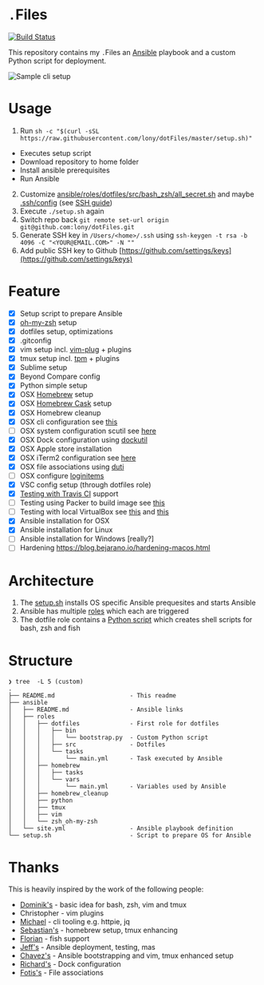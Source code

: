 `.`Files
========

[![Build Status](https://travis-ci.org/lony/dotFiles.svg?branch=master)](https://travis-ci.org/lony/dotFiles)

This repository contains my `.`Files an [Ansible](https://en.wikipedia.org/w/index.php?oldid=803771758) playbook and a custom Python script for deployment.

![Sample cli setup](image.png)

# Usage

1. Run `sh -c "$(curl -sSL https://raw.githubusercontent.com/lony/dotFiles/master/setup.sh)"`
  * Executes setup script
  * Download repository to home folder
  * Install ansible prerequisites
  * Run Ansible
2. Customize [ansible/roles/dotfiles/src/bash_zsh/all_secret.sh](ansible/roles/dotfiles/src/bash_zsh/all_secret-example.sh) and maybe [.ssh/config](ansible/roles/dotfiles/src/.ssh/config) (see [SSH guide](https://lony.github.io/post/2017/cli-commands/#secure-shell-command-ssh))
3. Execute `./setup.sh` again
4. Switch repo back `git remote set-url origin git@github.com:lony/dotFiles.git`
5. Generate SSH key in `/Users/<home>/.ssh` using `ssh-keygen -t rsa -b 4096 -C "<YOUR@EMAIL.COM>" -N ""`
6. Add public SSH key to Github [https://github.com/settings/keys](https://github.com/settings/keys)

# Feature

* [x] Setup script to prepare Ansible
* [x] [oh-my-zsh](https://github.com/robbyrussell/oh-my-zsh) setup
* [x] dotfiles setup, optimizations
* [x] .gitconfig
* [x] vim setup incl. [vim-plug](https://github.com/junegunn/vim-plug) + plugins
* [x] tmux setup incl. [tpm](https://github.com/tmux-plugins/tpm) + plugins
* [x] Sublime setup
* [x] Beyond Compare config
* [x] Python simple setup
* [x] OSX [Homebrew](https://brew.sh/) setup
* [x] OSX [Homebrew Cask](https://caskroom.github.io/) setup
* [x] OSX Homebrew cleanup
* [x] OSX cli configuration see [this](https://lony.github.io/post/2016/mac-osx-setup/#user-interface)
* [ ] OSX system configuration scutil see [here](http://osxdaily.com/2012/10/24/set-the-hostname-computer-name-and-bonjour-name-separately-in-os-x/)
* [x] OSX Dock configuration using [dockutil](https://github.com/kcrawford/dockutil)
* [x] OSX Apple store installation
* [x] OSX iTerm2 configuration see [here](http://stratus3d.com/blog/2015/02/28/sync-iterm2-profile-with-dotfiles-repository/)
* [x] OSX file associations using [duti](https://github.com/moretension/duti)
* [ ] OSX configure [loginitems](https://github.com/OJFord/loginitems)
* [x] VSC config setup (through dotfiles role)
* [x] [Testing with Travis CI](https://github.com/geerlingguy/mac-dev-playbook/blob/master/.travis.yml) support
* [ ] Testing using Packer to build image see [this](https://nickcharlton.net/posts/automating-macos-using-ansible.html)
* [ ] Testing with local VirtualBox see [this](https://github.com/geerlingguy/macos-virtualbox-vm) and [this](http://tobiwashere.de/2017/10/virtualbox-how-to-create-a-macos-high-sierra-vm-to-run-on-a-mac-host-system/)
* [x] Ansible installation for OSX
* [x] Ansible installation for Linux
* [ ] Ansible installation for Windows [really?]
* [ ] Hardening https://blog.bejarano.io/hardening-macos.html

# Architecture

1. The [setup.sh](setup.sh) installs OS specific Ansible prequesites and starts Ansible
2. Ansible has multiple [roles](ansible/site.yml) which each are triggered
3. The dotfile role contains a [Python script](ansible/roles/dotfiles/bin/bootstrap.py) which creates shell scripts for bash, zsh and fish

# Structure

```
❯ tree  -L 5 (custom)
.
├── README.md                     - This readme
├── ansible
│   ├── README.md                 - Ansible links
│   ├── roles
│   │   ├── dotfiles              - First role for dotfiles
│   │   │   ├── bin
│   │   │   │   └── bootstrap.py  - Custom Python script
│   │   │   ├── src               - Dotfiles
│   │   │   └── tasks
│   │   │       └── main.yml      - Task executed by Ansible
│   │   ├── homebrew
│   │   │   ├── tasks
│   │   │   └── vars
│   │   │       └── main.yml      - Variables used by Ansible
│   │   ├── homebrew_cleanup
│   │   ├── python
│   │   ├── tmux
│   │   ├── vim
│   │   └── zsh_oh-my-zsh
│   └── site.yml                  - Ansible playbook definition
└── setup.sh                      - Script to prepare OS for Ansible
```

# Thanks

This is heavily inspired by the work of the following people:

* [Dominik's](https://github.com/dhabersack/dotfiles) - basic idea for bash, zsh, vim and tmux
* Christopher - vim plugins
* [Michael](https://github.com/ludwigm) - cli tooling e.g. httpie, jq
* [Sebastian's](https://github.com/hypebeast/dotfiles) - homebrew setup, tmux enhancing
* [Florian](https://github.com/floschnell) - fish support
* [Jeff's](https://github.com/geerlingguy/mac-dev-playbook) - Ansible deployment, testing, mas
* [Chavez's](https://github.com/mtchavez/mac-ansible) - Ansible bootstrapping and vim, tmux enhanced setup
* [Richard's](https://github.com/ricbra/mac-dev-playbook) - Dock configuration
* [Fotis's](https://github.com/fgimian/macbuild) - File associations
